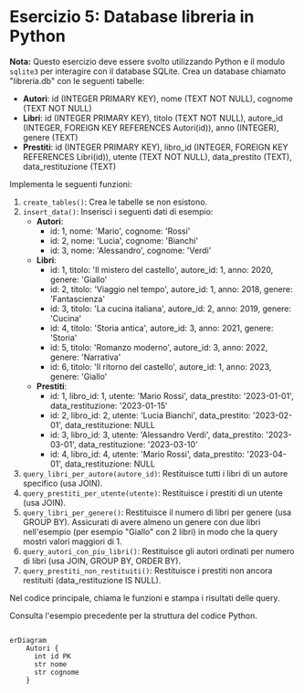 # Esercizio 5: Database libreria in Python

**Nota:** Questo esercizio deve essere svolto utilizzando Python e il modulo `sqlite3` per interagire con il database SQLite. Crea un database chiamato "libreria.db" con le seguenti tabelle:

- **Autori**: id (INTEGER PRIMARY KEY), nome (TEXT NOT NULL), cognome (TEXT NOT NULL)
- **Libri**: id (INTEGER PRIMARY KEY), titolo (TEXT NOT NULL), autore_id (INTEGER, FOREIGN KEY REFERENCES Autori(id)), anno (INTEGER), genere (TEXT)
- **Prestiti**: id (INTEGER PRIMARY KEY), libro_id (INTEGER, FOREIGN KEY REFERENCES Libri(id)), utente (TEXT NOT NULL), data_prestito (TEXT), data_restituzione (TEXT)

Implementa le seguenti funzioni:

1. `create_tables()`: Crea le tabelle se non esistono.
2. `insert_data()`: Inserisci i seguenti dati di esempio:
   - **Autori**:
     - id: 1, nome: 'Mario', cognome: 'Rossi'
     - id: 2, nome: 'Lucia', cognome: 'Bianchi'
     - id: 3, nome: 'Alessandro', cognome: 'Verdi'
   - **Libri**:
     - id: 1, titolo: 'Il mistero del castello', autore_id: 1, anno: 2020, genere: 'Giallo'
     - id: 2, titolo: 'Viaggio nel tempo', autore_id: 1, anno: 2018, genere: 'Fantascienza'
     - id: 3, titolo: 'La cucina italiana', autore_id: 2, anno: 2019, genere: 'Cucina'
     - id: 4, titolo: 'Storia antica', autore_id: 3, anno: 2021, genere: 'Storia'
     - id: 5, titolo: 'Romanzo moderno', autore_id: 3, anno: 2022, genere: 'Narrativa'
     - id: 6, titolo: 'Il ritorno del castello', autore_id: 1, anno: 2023, genere: 'Giallo'
   - **Prestiti**:
     - id: 1, libro_id: 1, utente: 'Mario Rossi', data_prestito: '2023-01-01', data_restituzione: '2023-01-15'
     - id: 2, libro_id: 2, utente: 'Lucia Bianchi', data_prestito: '2023-02-01', data_restituzione: NULL
     - id: 3, libro_id: 3, utente: 'Alessandro Verdi', data_prestito: '2023-03-01', data_restituzione: '2023-03-10'
     - id: 4, libro_id: 4, utente: 'Mario Rossi', data_prestito: '2023-04-01', data_restituzione: NULL
3. `query_libri_per_autore(autore_id)`: Restituisce tutti i libri di un autore specifico (usa JOIN).
4. `query_prestiti_per_utente(utente)`: Restituisce i prestiti di un utente (usa JOIN).
5. `query_libri_per_genere()`: Restituisce il numero di libri per genere (usa GROUP BY). Assicurati di avere almeno un genere con due libri nell'esempio (per esempio "Giallo" con 2 libri) in modo che la query mostri valori maggiori di 1.
6. `query_autori_con_piu_libri()`: Restituisce gli autori ordinati per numero di libri (usa JOIN, GROUP BY, ORDER BY).
7. `query_prestiti_non_restituiti()`: Restituisce i prestiti non ancora restituiti (data_restituzione IS NULL).

Nel codice principale, chiama le funzioni e stampa i risultati delle query.

Consulta l'esempio precedente per la struttura del codice Python.

```mermaid

erDiagram
    Autori {
      int id PK
      str nome
      str cognome
    }
```